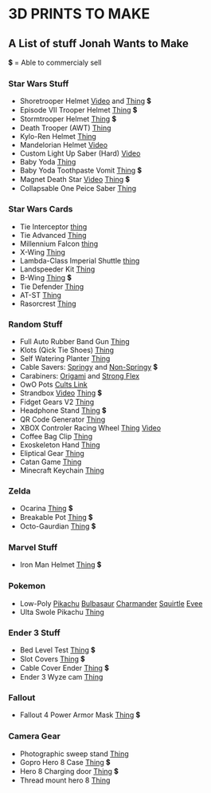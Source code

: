 # 3D PRINTS TO MAKE
## A List of stuff Jonah Wants to Make
💲 = Able to commercialy sell


### Star Wars Stuff
- Shoretrooper Helmet [Video](https://www.youtube.com/watch?v=kCmJen4Fm-Q) and [Thing](https://www.thingiverse.com/thing:2633285) 💲
- Episode VII Trooper Helmet [Thing](https://www.thingiverse.com/thing:1094858) 💲
- Stormtrooper Helmet [Thing](https://www.thingiverse.com/thing:391664) 💲
- Death Trooper (AWT) [Thing](https://www.thingiverse.com/thing:1904115)
- Kylo-Ren Helmet [Thing](https://www.thingiverse.com/thing:1710637)
- Mandelorian Helmet [Video](https://www.youtube.com/watch?v=z7rOsba3WbY)
- Custom Light Up Saber (Hard) [Video](https://www.youtube.com/watch?v=a0d-wT6YS4w)
- Baby Yoda [Thing](https://www.thingiverse.com/thing:4038181)
- Baby Yoda Toothpaste Vomit [Thing](https://www.thingiverse.com/thing:4670686) 💲
- Magnet Death Star [Video](https://www.youtube.com/watch?v=08dBVz8_VzU) [Thing](https://www.thingiverse.com/thing:1284637) 💲
- Collapsable One Peice Saber [Thing](https://www.thingiverse.com/thing:3604015)

### Star Wars Cards
- Tie Interceptor [thing](https://www.thingiverse.com/thing:4586681)
- Tie Advanced [Thing](https://www.thingiverse.com/thing:4708937)
- Millennium Falcon [thing](https://www.thingiverse.com/thing:4582264)
- X-Wing [Thing](https://www.thingiverse.com/thing:4683520)
- Lambda-Class Imperial Shuttle [thing](https://www.thingiverse.com/thing:4683520)
- Landspeeder Kit [Thing](https://www.thingiverse.com/thing:4592209)
- B-Wing [Thing](https://www.thingiverse.com/thing:4285576) 💲
- Tie Defender [Thing](https://www.thingiverse.com/thing:4783895)
- AT-ST [Thing](https://www.thingiverse.com/thing:4618642)
- Rasorcrest [Thing](https://www.thingiverse.com/thing:4648183)

### Random Stuff
- Full Auto Rubber Band Gun [Thing](https://www.thingiverse.com/thing:4649407)
- Klots (Qick Tie Shoes) [Thing](https://www.thingiverse.com/thing:938561)
- Self Watering Planter [Thing](https://www.thingiverse.com/thing:903411)
- Cable Savers: [Springy](https://www.thingiverse.com/thing:1091637) and [Non-Springy](https://www.thingiverse.com/thing:1669452) 💲
- Carabiners: [Origami](https://www.thingiverse.com/thing:1819242) and [Strong Flex](https://www.thingiverse.com/thing:1008943)
- OwO Pots [Cults Link](https://cults3d.com/en/3d-model/home/owo-pots)
- Strandbox [Video](https://www.youtube.com/watch?v=pj3GYxK4e8M) [Thing](https://www.thingiverse.com/thing:4089142) 💲
- Fidget Gears V2 [Thing](https://www.thingiverse.com/thing:3584811)
- Headphone Stand [Thing](https://www.thingiverse.com/thing:2050885) 💲
- QR Code Generator [Thing](https://www.thingiverse.com/thing:46884)
- XBOX Controler Racing Wheel [Thing](https://www.thingiverse.com/thing:3049220) [Video](https://www.youtube.com/watch?v=xBhoVgdhup4)
- Coffee Bag Clip [Thing](https://www.thingiverse.com/thing:4744855)
- Exoskeleton Hand [Thing](https://www.thingiverse.com/thing:892654)
- Eliptical Gear [Thing](https://www.thingiverse.com/thing:1082508)
- Catan Game [Thing](https://www.thingiverse.com/thing:2525047)
- Minecraft Keychain [Thing](https://www.thingiverse.com/thing:324077)

### Zelda
- Ocarina [Thing](https://www.thingiverse.com/thing:234512) 💲
- Breakable Pot [Thing](https://www.thingiverse.com/thing:772378) 💲
- Octo-Gaurdian [Thing](https://www.thingiverse.com/thing:4118828) 💲

### Marvel Stuff
- Iron Man Helmet [Thing](https://www.thingiverse.com/thing:4599252) 💲

### Pokemon
- Low-Poly [Pikachu](https://www.thingiverse.com/thing:376601) [Bulbasaur](https://www.thingiverse.com/thing:327753) [Charmander](https://www.thingiverse.com/thing:323038) [Squirtle](https://www.thingiverse.com/thing:319413) [Evee](https://www.thingiverse.com/thing:2931434)
- Ulta Swole Pikachu [Thing](https://www.thingiverse.com/thing:3928643)

### Ender 3 Stuff
- Bed Level Test [Thing](https://www.thingiverse.com/thing:4642274) 💲
- Slot Covers [Thing](https://www.thingiverse.com/thing:4579489) 💲
- Cable Cover Ender [Thing](https://www.thingiverse.com/thing:2920060) 💲
- Ender 3 Wyze cam [Thing](https://www.thingiverse.com/thing:3513349)

### Fallout
- Fallout 4 Power Armor Mask [Thing](https://www.thingiverse.com/thing:2603065) 💲

### Camera Gear
- Photographic sweep stand [Thing](https://www.thingiverse.com/thing:106568)
- Gopro Hero 8 Case [Thing](https://www.thingiverse.com/thing:3919486) 💲
- Hero 8 Charging door [Thing](https://www.thingiverse.com/thing:4553897) 💲
- Thread mount hero 8 [Thing](https://www.thingiverse.com/thing:4004766)
